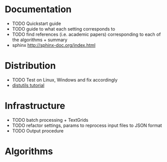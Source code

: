# Documentation
* TODO Quickstart guide
* TODO guide to what each setting corresponds to
* TODO find references (i.e. academic papers) corresponding to each of the algorithms + summary
* sphinx http://sphinx-doc.org/index.html

# Distribution
* TODO Test on Linux, Windows and fix accordingly
* [distutils tutorial](https://wiki.python.org/moin/Distutils/Tutorial)

# Infrastructure
* TODO batch processing + TextGrids
* TODO refactor settings, params to reprocess input files to JSON format
* TODO Output procedure

# Algorithms